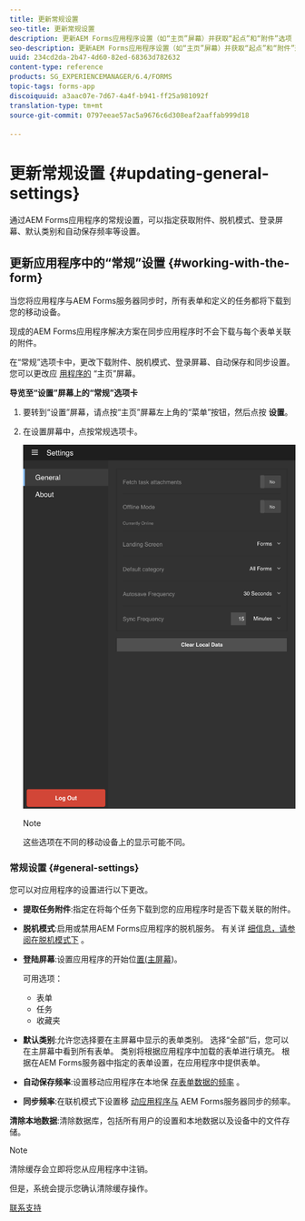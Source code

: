 ```yaml
---
title: 更新常规设置
seo-title: 更新常规设置
description: 更新AEM Forms应用程序设置（如“主页”屏幕）并获取“起点”和“附件”选项
seo-description: 更新AEM Forms应用程序设置（如“主页”屏幕）并获取“起点”和“附件”选项
uuid: 234cd2da-2b47-4d60-82ed-68363d782632
content-type: reference
products: SG_EXPERIENCEMANAGER/6.4/FORMS
topic-tags: forms-app
discoiquuid: a3aac07e-7d67-4a4f-b941-ff25a981092f
translation-type: tm+mt
source-git-commit: 0797eeae57ac5a9676c6d308eaf2aaffab999d18

---
```



# 更新常规设置 {#updating-general-settings}

通过AEM Forms应用程序的常规设置，可以指定获取附件、脱机模式、登录屏幕、默认类别和自动保存频率等设置。

## 更新应用程序中的“常规”设置 {#working-with-the-form}

当您将应用程序与AEM Forms服务器同步时，所有表单和定义的任务都将下载到您的移动设备。

现成的AEM Forms应用程序解决方案在同步应用程序时不会下载与每个表单关联的附件。

在“常规”选项卡中，更改下载附件、脱机模式、登录屏幕、自动保存和同步设置。 您可以更改应 [用程序的](/help/forms/using/home-screen.md) “主页”屏幕。

**导览至“设置”屏幕上的“常规”选项卡**

1. 要转到“设置”屏幕，请点按“主页”屏幕左上角的“菜单”按钮，然后点按 **设置**。
1. 在设置屏幕中，点按常规选项卡。

   ![AEM Forms应用程序中的常规设置](assets/gen-settings-2.png)

   >[!NOTE]
   >
   >这些选项在不同的移动设备上的显示可能不同。

### 常规设置 {#general-settings}

您可以对应用程序的设置进行以下更改。

* **提取任务附件**:指定在将每个任务下载到您的应用程序时是否下载关联的附件。

* **脱机模式**:启用或禁用AEM Forms应用程序的脱机服务。 有关详 [细信息，请参阅在脱机模式下](/help/forms/using/work-offline-mode.md) 。

* **登陆屏幕**:设置应用程序的开始位[置(主屏幕](/help/forms/using/home-screen.md))。

   可用选项：

   * 表单
   * 任务
   * 收藏夹

* **默认类别**:允许您选择要在主屏幕中显示的表单类别。 选择“全部”后，您可以在主屏幕中看到所有表单。 类别将根据应用程序中加载的表单进行填充。 根据在AEM Forms服务器中指定的表单设置，在应用程序中提供表单。

* **自动保存频率**:设置移动应用程序在本地保 [存表单数据的频率](/help/forms/using/autosave-data-app.md) 。

* **同步频率**:在联机模式下设置移 [动应用程序与](/help/forms/using/sync-app.md) AEM Forms服务器同步的频率。

**清除本地数据**:清除数据库，包括所有用户的设置和本地数据以及设备中的文件存储。

>[!NOTE]
>
>清除缓存会立即将您从应用程序中注销。
>
>但是，系统会提示您确认清除缓存操作。

[联系支持](https://www.adobe.com/account/sign-in.supportportal.html)

